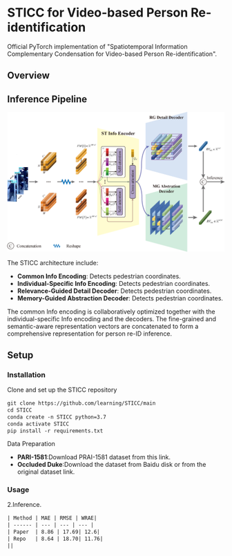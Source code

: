 # STICC for Video-based Person Re-identification
Official PyTorch implementation of "Spatiotemporal Information Complementary Condensation for Video-based Person Re-identification". 

## Overview

## Inference Pipeline

![Inference Pipeline](./figures/STICC.png)

The STICC architecture include:
- **Common Info Encoding**: Detects pedestrian coordinates.
- **Individual-Specific Info Encoding**: Detects pedestrian coordinates.
- **Relevance-Guided Detail Decoder**: Detects pedestrian coordinates.
- **Memory-Guided Abstraction Decoder**: Detects pedestrian coordinates.

The common Info encoding is collaboratively optimized together with the individual-specific Info encoding and the decoders. The fine-grained and semantic-aware representation vectors are concatenated to form a comprehensive representation for person re-ID inference. 

## Setup

### Installation

Clone and set up the STICC repository

```
git clone https://github.com/learning/STICC/main
cd STICC
conda create -n STICC python=3.7
conda activate STICC
pip install -r requirements.txt
```

Data Preparation
- **PARI-1581**:Download PRAI-1581 dataset from this link.
- **Occluded Duke**:Download the dataset from Baidu disk or from the original dataset link.

### Usage

2.Inference.



    | Method | MAE | RMSE | WRAE| 
    | ------ | --- | --- | --- |
    | Paper  | 8.86 | 17.69| 12.6|
    | Repo   | 8.64 | 18.70| 11.76|
    ||
